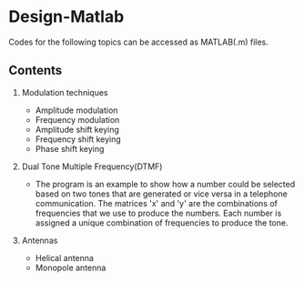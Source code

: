 # Design-Matlab

Codes for  the following topics can be accessed as MATLAB(.m) files.

## Contents

1. Modulation techniques
    - Amplitude modulation
    - Frequency modulation
    - Amplitude shift keying
    - Frequency shift keying
    - Phase shift keying
 
2. Dual Tone Multiple Frequency(DTMF)
    - The program is an example to show how a number could be selected based on two tones that are generated or
   vice versa in a telephone communication. The matrices 'x' and 'y' are the combinations of frequencies that we 
   use to produce the numbers. Each number is assigned a unique combination of frequencies to produce the tone.

3. Antennas
    - Helical antenna
    - Monopole antenna
